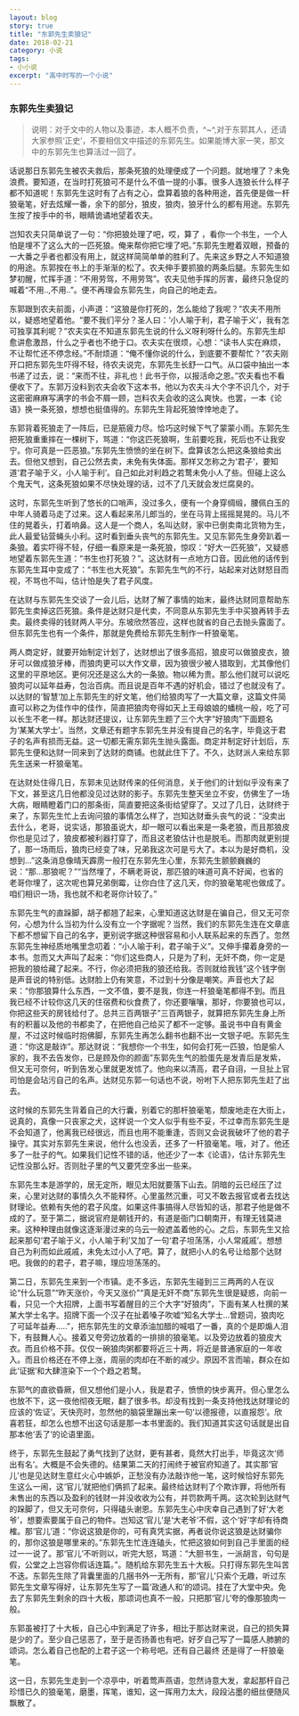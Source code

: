 ```yaml
---
layout: blog
story: true
title: "东郭先生卖狼记"
date: 2018-02-21
category: 小说
tags:
- 小小说
excerpt: "高中时写的一个小说"
---
```


### 东郭先生卖狼记
> 说明：对于文中的人物以及事迹，本人概不负责，^~^,对于东郭其人，还请大家参照‘正史’，不要相信文中描述的东郭先生。如果能博大家一笑，那文中的东郭先生也算活过一回了。

话说那日东郭先生被农夫救后，那条死狼的处理便成了一个问题。就地埋了？未免浪费。要知道，在当时打死狼可不是什么不值一提的小事。很多人连狼长什么样子都不知道呢！东郭先生这时有了占有之心，盘算着狼的各种用途，首先便是做一杆狼毫笔，好去炫耀一番，余下的部分，狼皮，狼肉，狼牙什么的都有用途。东郭先生按了按手中的书，眼睛诡谲地望着农夫。
    
岂知农夫只简单说了一句：“你把狼处理了吧，哎，算了 ，看你一个书生，一个人怕是埋不了这么大的一匹死狼。俺来帮你把它埋了吧。”东郭先生瞪着双眼，预备的一大番之乎者也都没有用上，就这样简简单单的胜利了。先来这乡野之人不知道狼的用途。东郭按在书上的手渐渐的松了。农夫伸手要抓狼的两条后腿。东郭先生如梦初醒，忙挥手道：“不用劳驾，不用劳驾”。农夫见他手挥的厉害，最终只急促的喊着“不用..,不用..”。便不再理会东郭先生，向自己的地走去。

东郭跟到农夫前面，小声道：“这狼是你打死的，怎么能给了我呢？”农夫不用所以，疑惑地望着他。“要不我们平分？圣人曰：‘小人喻于利，君子喻于义’，我有怎可独享其利呢？”农夫实在不知道东郭先生说的什么义呀利呀什么的。东郭先生却愈讲愈激昂，什么之乎者也不绝于口。农夫实在很烦，心想：“读书人实在麻烦，不让帮忙还不停念经。”不耐烦道：“俺不懂你说的什么，到底要不要帮忙？”农夫刚开口把东郭先生吓得不轻，待农夫说完，东郭先生长舒一口气。从口袋中抽出一本书递了过去，说：“来而不往，非礼也！此书于你，以报活命之恩。”农夫看也不看便收下了。东郭万没料到农夫会收下这本书，他以为农夫斗大个字不识几个，对于这密密麻麻写满字的书会不屑一顾，岂料农夫会收的这么爽快。也罢，一本《论语》换一条死狼，想想也挺值得的。东郭先生背起死狼悻悻地走了。

东郭背着死狼走了一阵后，已是筋疲力尽。恰巧这时候下气了蒙蒙小雨。东郭先生把死狼重重摔在一棵树下，骂道：“你这匹死狼啊，生前要吃我，死后也不让我安宁。你可真是一匹恶狼。”东郭先生愤愤的坐在树下。盘算该怎么把这条狼给卖出去。但他又想到，自己公然去卖，未免有失体面。那样又怎称之为‘君子’，要知道‘君子喻于义，小人喻于利’。自己如此对利趋之若鹜未免小人了些。但碰上这么个鬼天气，这条死狼如果不尽快处理的话，过不了几天就会发烂腐臭的。

这时，东郭先生听到了悠长的口哨声，没过多久，便有一个身穿绸缎，腰佩白玉的中年人骑着马走了过来。这人看起来吊儿郎当的，坐在马背上摇摇晃晃的。马儿不住的晃着头，打着响鼻。这人是一个商人，名叫达财，家中已倒卖南北货物为生，此人最爱钻营蝇头小利。这时看到垂头丧气的东郭先生。又见东郭先生身旁趴着一条狼。着实吓得不轻，仔细一看原来是一条死狼，惊叹：“好大一匹死狼”，又疑惑地望着东郭先生道：“书生也打死狼？”。这达财有一点地方口音。因此他的话传到东郭先生耳中变成了：“书生也大死狼”。东郭先生气的不行，站起来对达财怒目而视，不骂也不叫，估计怕是失了君子风度。

在达财与东郭先生交谈了一会儿后，达财了解了事情的始末，最终达财同意帮助东郭先生卖掉这匹死狼。条件是达财只是代卖，不同意从东郭先生手中买狼再转手去卖。最终卖得的钱财两人平分。东坡欣然答应，这样也就省的自己去抛头露面了。但东郭先生也有一个条件，那就是免费给东郭先生制作一杆狼毫笔。

两人商定好，就要开始制定计划了，达财想出了很多高招，狼皮可以做狼皮衣，狼牙可以做成狼牙棒，而狼肉更可以大作文章，因为狼很少被人猎取到，尤其像他们这里的平原地区。更何况还是这么大的一条狼。物以稀为贵。那么他们就可以说吃狼肉可以延年益寿，包治百病。而且说是百年不遇的好机会，错过了也就没有了。以达财的‘智慧’加上东郭先生的好文笔，他们给狼肉写了一大篇文章，这篇文件简直可以称之为佳作中的佳作，简直把狼肉夸得如天上王母娘娘的蟠桃一般，吃了可以长生不老一样。那达财还提议，让东郭先生题了三个大字“好狼肉”下面题名为‘某某大学士’。当然，文章还有题字东郭先生并没有提自己的名字，毕竟这于君子的名声有损而无益。这一切都无需东郭先生抛头露面。商定并制定好计划后，东郭先生便和达财一同来到了达财的商铺。也就此住下了。不久，达财派人来给东郭先生送来一杆狼毫笔。

在达财处住得几日，东郭未见达财传来的任何消息，关于他们的计划似乎没有来了下文，甚至这几日他都没见过达财的影子。东郭先生整天坐立不安，仿佛生了一场大病，眼睛瞪着门口的那条街，简直要把这条街给望穿了。又过了几日，达财终于来了，东郭先生忙上去询问狼的事情怎么样了，岂知达财垂头丧气的说：“没卖出去什么，老哥，说实话，那狼虽说大，却一眼可以看出来是一条老狼，而且那狼皮你也是见过了，狼皮都被利器打穿了，而且这老狼估计也是脱毛。而那肉就更别提了，那一场雨后，狼肉已经变了味，兄弟我这次可是亏大了。本以为是好商机，没想到...”这条消息像晴天霹雳一般打在东郭先生心里，东郭先生颤颤巍巍的说：“那...那狼呢？”“当然埋了，不瞒老哥说，那匹狼的味道可真不好闻，也省的老哥你埋了，这次呢也算兄弟倒霉，让你白住了这几天，你的狼毫笔呢也做成了。咱们相识一场，我也就不和老哥你计较了。”

东郭先生气的直跺脚，胡子都翘了起来，心里知道这达财是在骗自己，但又无可奈何，心想为什么当初为什么没有立一个字据呢？当然，我们的东郭先生连在文章底下都不想留下自己的名字，更别说字据这种很容易和小人联系起来的东西了。忽然东郭先生神经质地嘴里念叨着：“小人喻于利，君子喻于义”。又伸手攥着身旁的一本书。忽而又大声叫了起来：“你们这些商人，只是为了利，无奸不商，你一定是把我的狼给藏了起来。不行，你必须把我的狼还给我。否则就给我钱”这个钱字倒是声音说的特别低。达财脸上仍有笑意，不过到十分像是嘲笑。声音也大了起来：“你那狼算什么东西，一文不值，要不是我，你连一杆狼毫笔都得不到。而且我已经不计较你这几天的住宿费和伙食费了，你还要嚷嚷，那好，你要狼也可以，你把这些天的房钱给付了。总共三百两银子”三百两银子，就算把东郭先生身上所有的积蓄以及他的书都卖了，在把他自己给买了都不一定够。虽说书中自有黄金屋，不过这时候临时抱佛脚，东郭先生再怎么翻书也翻不出一文银子吧。东郭先生道：“你这是敲诈”。那达财说：“我想你一个书生，如何会打死一匹狼，怕是偷人家的，我不去告发你，已是顾及你的颜面”东郭先生气的脸蛋先是发青后是发紫，但又无可奈何，听到告发心里就更发怵了。他向来以清高，君子自诩，一旦扯上官司怕是会玷污自己的名声。达财见东郭一句话也不说，吩咐下人把东郭先生赶了出去。

这时候的东郭先生背着自己的大行囊，别着它的那杆狼毫笔，颓废地走在大街上，说真的，真像一只丧家之犬，这样说一个文人似乎有些不妥，不过幸而东郭先生是不会知道了，他离我已经很远，而且也用不能重逢，否则又会说我破坏了他的君子操守。其实对东郭先生来说，他什么也没丢，还多了一杆狼毫笔。哦，对了。他还多了一肚子的气。如果我们记性不错的话，他还少了一本《论语》，估计东郭先生记性没那么好。否则肚子里的气又要凭空多出一些来。

东郭先生本是游学的，居无定所，眼见太阳就要落下山去。阴暗的云已经压了过来，心里对达财的事情久久不能释怀。心里虽然沉重，可又不敢去报官或者去找达财理论。依赖有失他的君子风度。如果这件事搞得人尽皆知的话，那君子他是做不成的了。至于第二，据说官府是朝钱开的，有道是衙门口朝南开，有理无钱莫进来。这种种理由就像这逐渐漫过来的乌云一般遮盖着他的心。之后，东郭先生又拾起来那句‘君子喻于义，小人喻于利’又加了一句‘君子坦荡荡，小人常戚戚’。想想自己为利而如此戚戚，未免太过小人了吧。算了，就把小人的名号让给那个达财吧。我做的的君子，君子嘛，理应坦荡荡的。

第二日，东郭先生来到一个市镇。走不多远，东郭先生碰到三三两两的人在议论“什么玩意”“昨天涨价，今天又涨价”“真是无奸不商”东郭先生很是疑惑，向前一看，只见一个大招牌，上面书写着醒目的三个大字“好狼肉”，下面有某人杜撰的某某大学士名字。招牌下面一个汉子在扯着嗓子吹嘘“知名大学士...曾题词，狼肉吃了可延年益寿.....”，把东郭先生的文章添油加醋的喊唱了一番，真的个是即煽人泪下，有鼓舞人心。接着又夸旁边放着的一排排的狼毫笔。以及旁边放着的狼皮大衣。而且价格不菲。仅仅一碗狼肉粥都要将近三十两，将近是普通家庭的一年收入。而且价格还在不停上涨，周丽的肉却在不断的减少。原因不言而喻，群众在如此‘证据’和大肆渲染下一个个趋之若鹜。

东郭气的直欲昏厥，但又想他们是小人，我是君子，愤愤的快步离开。但心里怎么也放不下，这一夜他彻夜无眠，翻了很多书。却没有找到一条支持他找达财理论的应该的‘佐证’。天快亮时，忽然他的脑袋里蹦出来一句‘以德报德，以直报怨’。欣喜若狂，却怎么也想不出这句话是那一本书里面的。我们知道其实这句话就是出自那本他‘丢了’的论语里面。

终于，东郭先生鼓起了勇气找到了达财，更有甚者，竟然大打出手，毕竟这次‘师出有名’。大概是不会失德的。结果第二天的打闹终于被官府知道了。其实那‘官儿’也是见达财生意红火心中嫉妒，正愁没有办法敲诈他一笔，这时候恰好东郭先生这么一闹，这‘官儿’就把他们俩抓了起来。最终给达财判了个欺诈罪，将他所有未售出的东西以及盈利的钱财一并没收收为公有，并罚款两千两。这次轮到达财气的跺脚了，但又无可奈何，只得磕头谢恩。东郭先生心中庆幸自己遇到了好‘大老爷’，想要索要属于自己的物件。岂知这‘官儿’是‘大老爷’不假，这个‘好’字却有待商榷。那‘官儿’道：“你说这狼是你的，可有真凭实据，再者说你说这狼是达财骗你的，那你这狼是哪里来的。”东郭先生忙连连磕头，忙把这狼如何到自己手里面的经过一一说了。那‘官儿’不听则以，听完大怒，骂道：“大胆书生，一派胡言，句句是假，公堂之上岂容你假话连篇。”。随机给东郭先生五十大板。只打得东郭先生叫苦不迭。东郭先生除了背囊里面的几捆书外一无所有，那‘官儿’只索个无趣，听过东郭先生文章写得好，让东郭先生写了一篇‘政通人和’的颂词。挂在了大堂中央。免去了东郭先生剩余的四十大板，那颂词也真不一般，只把那‘官儿’夸的像那狼肉一般。

东郭虽被打了十大板，自己心中到满足了许多，相比于那达财来说，自己的损失算是少的了。至少自己惩恶了，至于是否扬善也有吧，好歹自己写了一篇感人肺腑的颂词。怎么着自己也配的上君子这一个称号吧。还有自己最终 还是得了一杆狼毫笔。

这一日，东郭先生走到一个凉亭中，听着莺声燕语，忽然诗意大发，拿起那杆自己珍惜已久的狼毫笔，磨墨，挥笔，谁知，这一挥用力太大，段段沾墨的细丝便随风飘散了。
